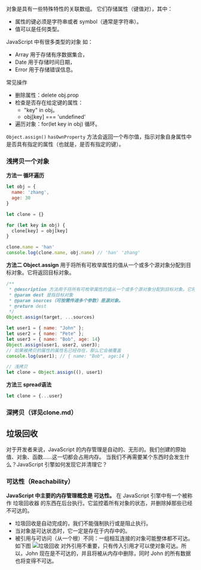 
对象是具有一些特殊特性的关联数组。
它们存储属性（键值对），其中：
- 属性的键必须是字符串或者 symbol（通常是字符串）。
- 值可以是任何类型。

JavaScript 中有很多类型的对象 如：
- Array 用于存储有序数据集合，
- Date 用于存储时间日期，
- Error 用于存储错误信息。

常见操作
- 删除属性：delete obj.prop
- 检查是否存在给定键的属性：
  - "key" in obj。
  - obj[key] === 'undefined' 
- 遍历对象：for(let key in obj) 循环。

`Object.assign()`
`hasOwnProperty` 方法会返回一个布尔值，指示对象自身属性中是否具有指定的属性（也就是，是否有指定的键）。

### 浅拷贝一个对象
**方法一 循环遍历**
```js
let obj = {
  name: 'zhang',
  age: 30
}

let clone = {}

for (let key in obj) {
  clone[key] = obj[key]
}

clone.name = 'han'
console.log(clone.name, obj.name) // 'han' 'zhang'
```
**方法二 Object.assign** 用于将所有可枚举属性的值从一个或多个源对象分配到目标对象。它将返回目标对象。
```js
/**
 * @description 方法用于将所有可枚举属性的值从一个或多个源对象分配到目标对象。它将返回目标对象。
 * @param dest 是指目标对象
 * @param sources（可按需传递多个参数）是源对象。
 * @return dest
 */
Object.assign(target, ...sources)

let user1 = { name: "John" };
let user2 = { name: "Pete" };
let user3 = { name: "Bob", age: 14}
Object.assign(user1, user2, user3);
// 如果被拷贝的属性的属性名已经存在，那么它会被覆盖
console.log(user1); // { name: "Bob", age:14 }

// 浅拷贝
let clone = Object.assign((), user1)
```
**方法三 spread语法**
```js
let clone = {...user}
```
### 深拷贝（详见clone.md）



## 垃圾回收
对于开发者来说，JavaScript 的内存管理是自动的、无形的。我们创建的原始值、对象、函数……这一切都会占用内存。
当我们不再需要某个东西时会发生什么？JavaScript 引擎如何发现它并清理它？
### 可达性（Reachability）
**JavaScript 中主要的内存管理概念是 可达性。**
在 JavaScript 引擎中有一个被称作 垃圾回收器 的东西在后台执行。它监控着所有对象的状态，并删除掉那些已经不可达的。

- 垃圾回收是自动完成的，我们不能强制执行或是阻止执行。
- 当对象是可达状态时，它一定是存在于内存中的。
- 被引用与可访问（从一个根）不同：一组相互连接的对象可能整体都不可达。
如下图
![垃圾回收](./images/垃圾回收.png)
对外引用不重要，只有传入引用才可以使对象可达。所以，John 现在是不可达的，并且将被从内存中删除，同时 John 的所有数据也将变得不可达。
